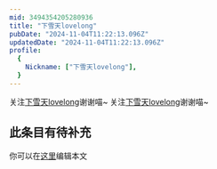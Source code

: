 ```yaml
---
mid: 3494354205280936
title: "下雪天lovelong"
pubDate: "2024-11-04T11:22:13.096Z"
updatedDate: "2024-11-04T11:22:13.096Z"
profile:
  {
    Nickname: ["下雪天lovelong"],
  }
---
```


关注[下雪天lovelong](https://space.bilibili.com/3494354205280936)谢谢喵~ 关注[下雪天lovelong](https://space.bilibili.com/3494354205280936)谢谢喵~

## 此条目有待补充
你可以在[这里](https://github.com/Yuhanawa/VTuber.ICU-Content/edit/master/v/下雪天lovelong/index.md)编辑本文
